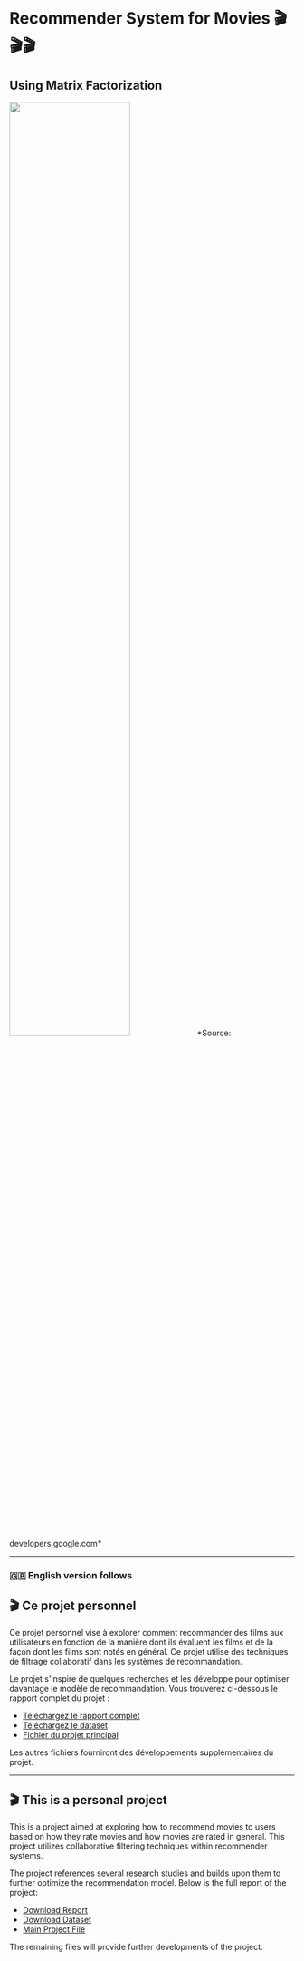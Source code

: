 # Recommender System for Movies 🎬🎬🎬
## Using Matrix Factorization

<img src="https://developers.google.com/machine-learning/recommendation/images/1Dmatrix.svg?hl=fr" width="65%" />
*Source: developers.google.com*

---

### 🇬🇧 English version follows

## 🎬 Ce projet personnel

Ce projet personnel vise à explorer comment recommander des films aux utilisateurs en fonction de la manière dont ils évaluent les films et de la façon dont les films sont notés en général. Ce projet utilise des techniques de filtrage collaboratif dans les systèmes de recommandation.

Le projet s'inspire de quelques recherches et les développe pour optimiser davantage le modèle de recommandation. Vous trouverez ci-dessous le rapport complet du projet :

- [Téléchargez le rapport complet](https://github.com/marktr11/Recommender-System-for-Movies/blob/master/Report/Rapport_SysRec.pdf)
- [Téléchargez le dataset](https://grouplens.org/datasets/movielens/)
- [Fichier du projet principal](https://github.com/marktr11/Recommender-System-for-Movies/blob/master/Jupyter%20File/RecommenderSystem.ipynb)

Les autres fichiers fourniront des développements supplémentaires du projet.

---
## 🎬 This is a personal project

This is a project aimed at exploring how to recommend movies to users based on how they rate movies and how movies are rated in general. This project utilizes collaborative filtering techniques within recommender systems.

The project references several research studies and builds upon them to further optimize the recommendation model. Below is the full report of the project:

- [Download Report](https://github.com/marktr11/Recommender-System-for-Movies/blob/master/Report/Report_RecSys.pdf)
- [Download Dataset](https://grouplens.org/datasets/movielens/)
- [Main Project File](https://github.com/marktr11/Recommender-System-for-Movies/blob/master/Jupyter%20File/RecommenderSystem.ipynb)

The remaining files will provide further developments of the project.

